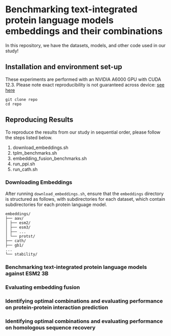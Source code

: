 # Benchmarking text-integrated protein language models embeddings and their combinations

In this repository, we have the datasets, models, and other code used in our study!

## Installation and environment set-up
These experiments are performed with an NVIDIA A6000 GPU with CUDA 12.3. Please note exact reproducibility is not guaranteed across device: [see here](https://pytorch.org/docs/stable/notes/randomness.html)

```
git clone repo
cd repo
```

## Reproducing Results
To reproduce the results from our study in sequential order, please follow the steps listed below.
1. download_embeddings.sh
2. tplm_benchmarks.sh
3. embedding_fusion_benchmarks.sh
4. run_ppi.sh
5. run_cath.sh


### Downloading Embeddings
After running `download_embeddings.sh`, ensure that the `embeddings` directory is structured as follows, with subdirectories for each dataset, which contain subdirectories for each protein language model.
```
embeddings/
├── aav/
│ ├── esm2/
│ ├── esm3/
│ ├── ...
│ └── protst/
├── cath/
├── gb1/
...
└── stability/
```
### Benchmarking text-integrated protein language models against ESM2 3B
### Evaluating embedding fusion
### Identifying optimal combinations and evaluating performance on protein-protein interaction prediction
### Identifying optimal combinations and evaluating performance on homologous sequence recovery
